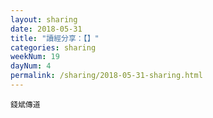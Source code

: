 ```yaml
---
layout: sharing
date: 2018-05-31
title: "讀經分享：【】"
categories: sharing
weekNum: 19
dayNum: 4
permalink: /sharing/2018-05-31-sharing.html
---
```


`錢斌傳道`
